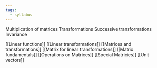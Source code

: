 ```yaml
---
tags:
  - syllabus
---
```


Multiplication of matrices
Transformations
Successive transformations
Invariance

[[Linear functions]]
[[Linear transformations]]
[[Matrices and transformations]]
[[Matrix for linear transformations]]
[[Matrix fundamentals]]
[[Operations on Matrices]]
[[Special Matricies]]
[[Unit vectors]]
